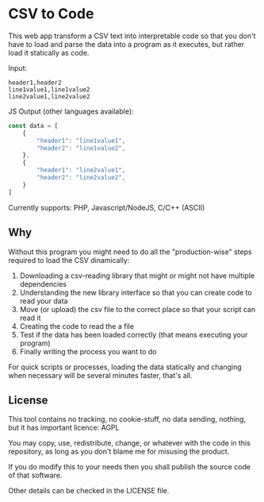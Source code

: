 # CSV to Code

This web app transform a CSV text into interpretable code so that you don't have to load and parse
the data into a program as it executes, but rather load it statically as code.

Input:

```csv
header1,header2
line1value1,line1value2
line2value1,line2value2
```

JS Output (other languages available):

```js
const data = [
    {
        "header1": "line1value1",
        "header2": "line1value2",
    },
    {
        "header1": "line2value1",
        "header2": "line2value2",
    }
]
```

Currently supports: PHP, Javascript/NodeJS, C/C++ (ASCII)

## Why

Without this program you might need to do all the "production-wise" steps required to load the CSV dinamically:

 1. Downloading a csv-reading library that might or might not have multiple dependencies
 2. Understanding the new library interface so that you can create code to read your data
 3. Move (or upload) the csv file to the correct place so that your script can read it
 4. Creating the code to read the a file
 5. Test if the data has been loaded correctly (that means executing your program)
 6. Finally writing the process you want to do

For quick scripts or processes, loading the data statically and changing when necessary will be several minutes faster, that's all.

## License

This tool contains no tracking, no cookie-stuff, no data sending, nothing, but it has important licence: AGPL

You may copy, use, redistribute, change, or whatever with the code in this repository, as long as you don't blame me for misusing the product.

If you do modify this to your needs then you shall publish the source code of that software.

Other details can be checked in the LICENSE file.

